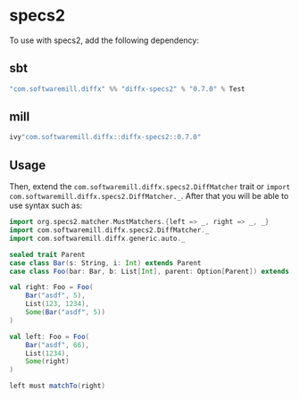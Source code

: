 # specs2

To use with specs2, add the following dependency:

## sbt

```scala
"com.softwaremill.diffx" %% "diffx-specs2" % "0.7.0" % Test
```

## mill

```scala
ivy"com.softwaremill.diffx::diffx-specs2::0.7.0"
```

## Usage

Then, extend the `com.softwaremill.diffx.specs2.DiffMatcher` trait or `import com.softwaremill.diffx.specs2.DiffMatcher._`.
After that you will be able to use syntax such as:

```scala
import org.specs2.matcher.MustMatchers.{left => _, right => _, _}
import com.softwaremill.diffx.specs2.DiffMatcher._
import com.softwaremill.diffx.generic.auto._

sealed trait Parent
case class Bar(s: String, i: Int) extends Parent
case class Foo(bar: Bar, b: List[Int], parent: Option[Parent]) extends Parent

val right: Foo = Foo(
    Bar("asdf", 5),
    List(123, 1234),
    Some(Bar("asdf", 5))
)

val left: Foo = Foo(
    Bar("asdf", 66),
    List(1234),
    Some(right)
)

left must matchTo(right)
```
